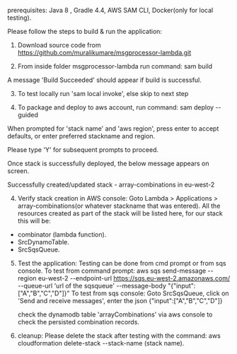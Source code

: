 prerequisites:
  Java 8 , Gradle 4.4, AWS SAM CLI, Docker(only for local testing).
 

Please follow the steps to build & run the application:

1) Download source code from https://github.com/muralikumare/msgprocessor-lambda.git

2) From inside folder msgprocessor-lambda run command: sam build

A message 'Build Succeeded' should appear if build is successful.

3) To test locally run 'sam local invoke', else skip to next step

4) To package and deploy to aws account, run command: sam deploy --guided

When prompted for 'stack name' and 'aws region', press enter to accept defaults, or enter preferred stackname and region.

Please type 'Y' for subsequent prompts to proceed.

Once stack is successfully deployed, the below message appears on screen.

Successfully created/updated stack - array-combinations in eu-west-2

4) Verify stack creation in AWS console:
 Goto Lambda > Applications > array-combinations(or whatever stackname that was entered).
 All the resources created as part of the stack will be listed here, for our stack this will be:
  - combinator (lambda function).
  - SrcDynamoTable.
  - SrcSqsQueue.

5. Test the application:
 Testing can be done from cmd prompt or from sqs console.
 To test from command prompt:
     aws sqs send-message --region eu-west-2 --endpoint-url https://sqs.eu-west-2.amazonaws.com/ --queue-url 'url of the sqsqueue' --message-body "{"input":["A","B","C","D"]}"
 To test from sqs console:
    Goto SrcSqsQueue, click on 'Send and receive messages', enter the json {"input":["A","B","C","D"]}

    check the dynamodb table 'arrayCombinations' via aws console to check the persisted combination records.
    

6) cleanup: 
  Please delete the stack after testing with the command: aws cloudformation delete-stack --stack-name (stack name).
  
 


